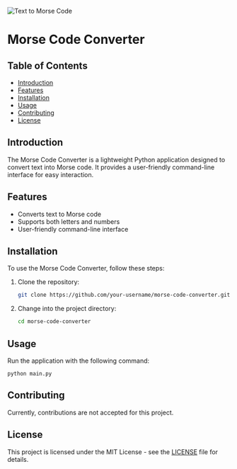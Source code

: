 ![Text to Morse Code](https://github.com/Neill-Erasmus/text-to-morse-code/assets/141222943/bd55d102-2187-4020-ba27-fd6dce4ecb08)

# Morse Code Converter

## Table of Contents

- [Introduction](#introduction)
- [Features](#features)
- [Installation](#installation)
- [Usage](#usage)
- [Contributing](#contributing)
- [License](#license)

## Introduction

The Morse Code Converter is a lightweight Python application designed to convert text into Morse code. It provides a user-friendly command-line interface for easy interaction.

## Features

- Converts text to Morse code
- Supports both letters and numbers
- User-friendly command-line interface

## Installation

To use the Morse Code Converter, follow these steps:

1. Clone the repository:
   ```bash
   git clone https://github.com/your-username/morse-code-converter.git
2. Change into the project directory:
   ```bash
   cd morse-code-converter

## Usage

Run the application with the following command:

   ```python main.py```

## Contributing

Currently, contributions are not accepted for this project.

## License

This project is licensed under the MIT License - see the [LICENSE](LICENSE) file for details.
